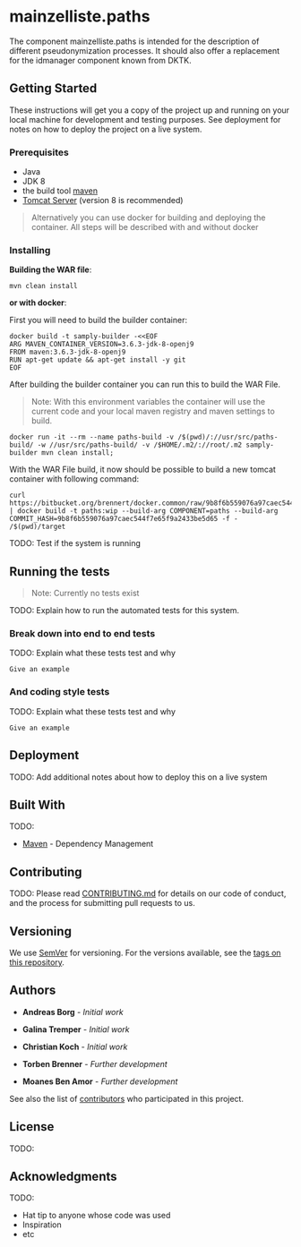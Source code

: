 # mainzelliste.paths

The component mainzelliste.paths is intended for the description of different pseudonymization processes. It should also offer a replacement for the idmanager component known from DKTK. 

## Getting Started

These instructions will get you a copy of the project up and running on your local machine for development and testing purposes. See deployment for notes on how to deploy the project on a live system.

### Prerequisites

- Java
- JDK 8
- the build tool [maven](https://maven.apache.org/)
- [Tomcat Server](https://tomcat.apache.org/) (version 8 is recommended)

> Alternatively you can use docker for building and deploying the container. All steps will be described with and without docker

### Installing

**Building the WAR file**:
```shell script
mvn clean install
```
**or with docker**:

First you will need to build the builder container:
```shell script
docker build -t samply-builder -<<EOF
ARG MAVEN_CONTAINER_VERSION=3.6.3-jdk-8-openj9
FROM maven:3.6.3-jdk-8-openj9
RUN apt-get update && apt-get install -y git
EOF
```

After building the builder container you can run this to build the WAR File.
> Note:
> With this environment variables the container will use the current code and your local maven registry and maven settings to build. 
```shell script
docker run -it --rm --name paths-build -v /$(pwd)/://usr/src/paths-build/ -w //usr/src/paths-build/ -v /$HOME/.m2/://root/.m2 samply-builder mvn clean install;
```

With the WAR File build, it now should be possible to build a new tomcat container with following command:
```shell script
curl https://bitbucket.org/brennert/docker.common/raw/9b8f6b559076a97caec544f7e65f9a2433be5d65/tomcat/Dockerfile | docker build -t paths:wip --build-arg COMPONENT=paths --build-arg COMMIT_HASH=9b8f6b559076a97caec544f7e65f9a2433be5d65 -f - /$(pwd)/target
```

TODO: Test if the system is running

## Running the tests

> Note: Currently no tests exist

TODO: Explain how to run the automated tests for this system. 

### Break down into end to end tests

TODO: Explain what these tests test and why

```
Give an example
```

### And coding style tests

TODO: Explain what these tests test and why

```
Give an example
```

## Deployment

TODO: Add additional notes about how to deploy this on a live system

## Built With

TODO: 
* [Maven](https://maven.apache.org/) - Dependency Management

## Contributing

TODO: 
Please read [CONTRIBUTING.md](https://gist.github.com/PurpleBooth/b24679402957c63ec426) for details on our code of conduct, and the process for submitting pull requests to us.

## Versioning

We use [SemVer](http://semver.org/) for versioning. For the versions available, see the [tags on this repository](https://github.com/your/project/tags). 

## Authors

* **Andreas Borg** - *Initial work*
* **Galina Tremper** - *Initial work*
* **Christian Koch** - *Initial work*

* **Torben Brenner** - *Further development*
* **Moanes Ben Amor** - *Further development*

See also the list of [contributors](TODO) who participated in this project.

## License

TODO: 

## Acknowledgments

TODO:
* Hat tip to anyone whose code was used
* Inspiration
* etc

